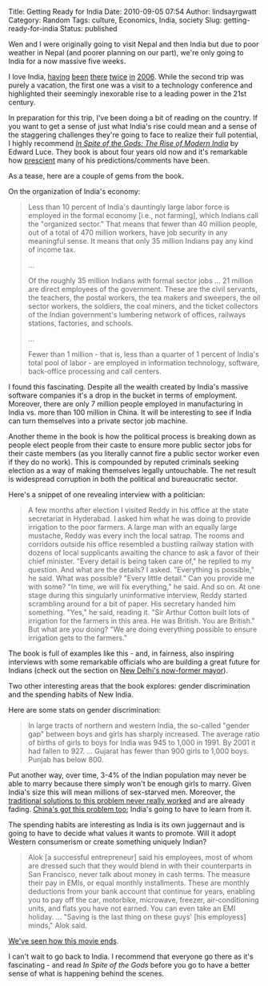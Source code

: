 Title: Getting Ready for India
Date: 2010-09-05 07:54
Author: lindsayrgwatt
Category: Random
Tags: culture, Economics, India, society
Slug: getting-ready-for-india
Status: published

Wen and I were originally going to visit Nepal and then India but due to poor weather in Nepal (and poorer planning on our part), we're only going to India for a now massive five weeks.

I love India, [having](http://lindsayrgwatt.com/archives/old_blog/6_Calcutta__Day_3.html) [been](http://www.lindsayrgwatt.com/archives/old_blog/15_850_Year_Old_City.html) [there](http://www.lindsayrgwatt.com/archives/old_blog/17_Snatching_Victory_from_the_Jaws_of_Defeat.html) [twice](http://www.lindsayrgwatt.com/archives/old_blog/17_Snatching_Victory_from_the_Jaws_of_Defeat.html) [in](http://lindsayrgwatt.com/archives/old_blog/5_Calcutta__Day_2.html) [2006](http://www.lindsayrgwatt.com/archives/old_blog/4_Calcutta__First_Impressions.html). While the second trip was purely a vacation, the first one was a visit to a technology conference and highlighted their seemingly inexorable rise to a leading power in the 21st century.

In preparation for this trip, I've been doing a bit of reading on the country. If you want to get a sense of just what India's rise could mean and a sense of the staggering challenges they're going to face to realize their full potential, I highly recommend *[In Spite of the Gods: The Rise of Modern India](http://www.amazon.com/Spite-Gods-Strange-Modern-India/dp/0385514743)* by Edward Luce. They book is about four years old now and it's remarkable how [prescient](http://www.nytimes.com/2010/08/22/world/asia/22india.html) many of his predictions/comments have been.

As a tease, here are a couple of gems from the book.

On the organization of India's economy:

> Less than 10 percent of India's dauntingly large labor force is employed in the formal economy \[i.e., not farming\], which Indians call the "organized sector." That means that fewer than 40 million people, out of a total of 470 million workers, have job security in any meaningful sense. It means that only 35 million Indians pay any kind of income tax.
>
> ...
>
> Of the roughly 35 million Indians with formal sector jobs ... 21 million are direct employees of the government. These are the civil servants, the teachers, the postal workers, the tea makers and sweepers, the oil sector workers, the soldiers, the coal miners, and the ticket collectors of the Indian government's lumbering network of offices, railways stations, factories, and schools.
>
> ...
>
> Fewer than 1 million - that is, less than a quarter of 1 percent of India's total pool of labor - are employed in information technology, software, back-office processing and call centers.

I found this fascinating. Despite all the wealth created by India's massive software companies it's a drop in the bucket in terms of employment. Moreover, there are only 7 million people employed in manufacturing in India vs. more than 100 million in China. It will be interesting to see if India can turn themselves into a private sector job machine.

Another theme in the book is how the political process is breaking down as people elect people from their caste to ensure more public sector jobs for their caste members (as you literally cannot fire a public sector worker even if they do no work). This is compounded by reputed criminals seeking election as a way of making themselves legally untouchable. The net result is widespread corruption in both the political and bureaucratic sector.

Here's a snippet of one revealing interview with a politician:

> A few months after election I visited Reddy in his office at the state secretariat in Hyderabad. I asked him what he was doing to provide irrigation to the poor farmers. A large man with an equally large mustache, Reddy was every inch the local satrap. The rooms and corridors outside his office resembled a bustling railway station with dozens of local supplicants awaiting the chance to ask a favor of their chief minister. "Every detail is being taken care of," he replied to my question. And what are the details? I asked. "Everything is possible," he said. What was possible? "Every little detail." Can you provide me with some? "In time, we will fix everything," he said. And so on. At one stage during this singularly uninformative interview, Reddy started scrambling around for a bit of paper. His secretary handed him something. "Yes," he said, reading it. "Sir Arthur Cotton built lots of irrigation for the farmers in this area. He was British. You are British." But what are *you* doing? "We are doing everything possible to ensure irrigation gets to the farmers."

The book is full of examples like this - and, in fairness, also inspiring interviews with some remarkable officials who are building a great future for Indians (check out the section on [New Delhi's now-former mayor](http://en.wikipedia.org/wiki/Sheila_Dikshit)).

Two other interesting areas that the book explores: gender discrimination and the spending habits of New India.

Here are some stats on gender discrimination:

> In large tracts of northern and western India, the so-called "gender gap" between boys and girls has sharply increased. The average ratio of births of girls to boys for India was 945 to 1,000 in 1991. By 2001 it had fallen to 927. ... Gujarat has fewer than 900 girls to 1,000 boys. Punjab has below 800.

Put another way, over time, 3-4% of the Indian population may never be able to marry because there simply won't be enough girls to marry. Given India's size this will mean millions of sex-starved men. Moreover, the [traditional solutions to this problem never really worked](http://www.nytimes.com/2010/07/17/world/asia/17polyandry.html) and are already fading. [China's got this problem too](http://www.telegraph.co.uk/news/worldnews/asia/china/6966037/Chinese-gender-imbalance-will-leave-millions-of-men-without-wives.html); India's going to have to learn from it.

The spending habits are interesting as India is its own juggernaut and is going to have to decide what values it wants to promote. Will it adopt Western consumerism or create something uniquely Indian?

> Alok \[a successful entrepreneur\] said his employees, most of whom are dressed such that they would blend in with their counterparts in San Francisco, never talk about money in cash terms. The measure their pay in EMIs, or equal monthly installments. These are monthly deductions from your bank account that continue for years, enabling you to pay off the car, motorbike, microwave, freezer, air-conditioning units, and flats you have not earned. You can even take an EMI holiday. ... "Saving is the last thing on these guys' \[his employess\] minds," Alok said.

[We've seen how this movie ends](http://www.nytimes.com/2010/05/12/business/economy/12leonhardt.html).

I can't wait to go back to India. I recommend that everyone go there as it's fascinating - and read *In Spite of the Gods* before you go to have a better sense of what is happening behind the scenes.
